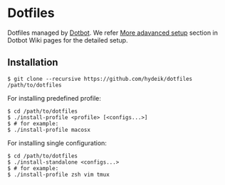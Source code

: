 # Dotfiles

Dotfiles managed by [Dotbot](https://github.com/anishathalye/dotbot).
We refer [More adavanced setup](https://github.com/anishathalye/dotbot/wiki/Tips-and-Tricks)
section in Dotbot Wiki pages for the detailed setup.

## Installation

```
$ git clone --recursive https://github.com/hydeik/dotfiles /path/to/dotfiles
```

For installing predefined profile:

```
$ cd /path/to/dotfiles
$ ./install-profile <profile> [<configs...>]
$ # for example:
$ ./install-profile macosx
```

For installing single configuration:

```
$ cd /path/to/dotfiles
$ ./install-standalone <configs...>
$ # for example:
$ ./install-profile zsh vim tmux
```

